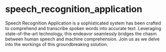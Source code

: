 # speech_recognition_application
Speech Recognition Application is a sophisticated system has been crafted to comprehend and transcribe spoken words into accurate text. Leveraging state-of-the-art technology, this endeavor seamlessly bridges the chasm between human speech and machine comprehension. Join us as we delve into the workings of this groundbreaking solution.
